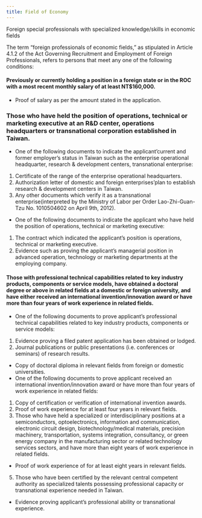 ```yaml
---
title: Field of Economy
---
```

<!--StartFragment-->

Foreign special professionals with specialized knowledge/skills in economic fields

The term “foreign professionals of economic fields,” as stipulated in Article 4.1.2 of the Act Governing Recruitment and Employment of Foreign Professionals, refers to persons that meet any one of the following conditions:

#### Previously or currently holding a position in a foreign state or in the ROC with a most recent monthly salary of at least NT$160,000.

* Proof of salary as per the amount stated in the application.

### Those who have held the position of operations, technical or marketing executive at an R&D center, operations headquarters or transnational corporation established in Taiwan.

* One of the following documents to indicate the applicant’current and former employer’s status in Taiwan such as the enterprise operational headquarter, research & development centers, transnational enterprise:

1. Certificate of the range of the enterprise operational headquarters.
2. Authorization letter of domestic and foreign enterprises’plan to establish research & development centers in Taiwan.
3. Any other documents which verify it as a transnational enterprise(interpreted by the Ministry of Labor per Order Lao-Zhi-Guan-Tzu No. 1010504602 on April 9th, 2012).

* One of the following documents to indicate the applicant who have held the position of operations, technical or marketing executive:

1. The contract which indicated the applicant’s position is operations, technical or marketing executive.
2. Evidence such as proving the applicant’s managerial position in advanced operation, technology or marketing departments at the employing company.

#### Those with professional technical capabilities related to key industry products, components or service models, have obtained a doctoral degree or above in related fields at a domestic or foreign university, and have either received an international invention/innovation award or have more than four years of work experience in related fields.

* One of the following documents to prove applicant’s professional technical capabilities related to key industry products, components or service models:

1. Evidence proving a filed patent application has been obtained or lodged.
2. Journal publications or public presentations (i.e. conferences or seminars) of research results.

* Copy of doctoral diploma in relevant fields from foreign or domestic universities.
* One of the following documents to prove applicant received an international invention/innovation award or have more than four years of work experience in related fields:

1. Copy of certification or verification of international invention awards.
2. Proof of work experience for at least four years in relevant fields.
3. Those who have held a specialized or interdisciplinary positions at a semiconductors, optoelectronics, information and communication, electronic circuit design, biotechnology/medical materials, precision machinery, transportation, systems integration, consultancy, or green energy company in the manufacturing sector or related technology services sectors, and have more than eight years of work experience in related fields.

* Proof of work experience of for at least eight years in relevant fields.

5. Those who have been certified by the relevant central competent authority as specialized talents possessing professional capacity or transnational experience needed in Taiwan.

* Evidence proving applicant’s professional ability or transnational experience.

<!--EndFragment-->